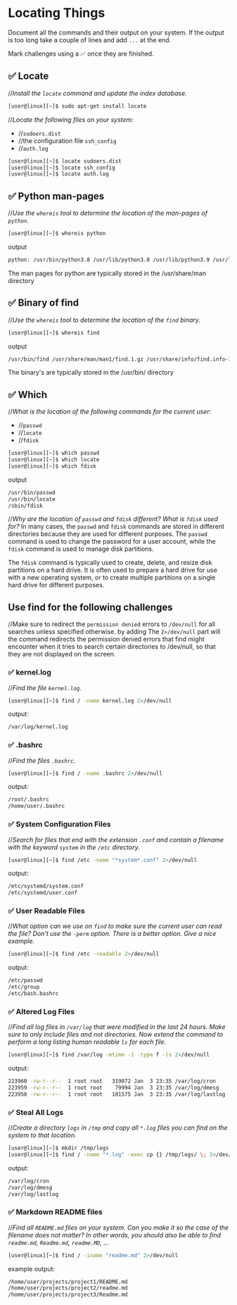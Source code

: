 # Locating Things

Document all the commands and their output on your system. If the output is too long take a couple of lines and add `...` at the end.

Mark challenges using a ✅ once they are finished.

## ✅ Locate
//*Install the `locate` command and update the index database.*
```sh
[user@linux][~]$ sudo apt-get install locate
```
//*Locate the following files on your system:*
* //`sudoers.dist`
* //the configuration file `ssh_config`
* //`auth.log`
```sh
[user@linux][~]$ locate sudoers.dist
[user@linux][~]$ locate ssh_config
[user@linux][~]$ locate auth.log
```

## ✅ Python man-pages
//*Use the `whereis` tool to determine the location of the man-pages of `python`.*
```sh
[user@linux][~]$ whereis python
```
output
```sh
python: /usr/bin/python3.8 /usr/lib/python3.8 /usr/lib/python3.9 /usr/lib/python2.7 /etc/python3.8 /usr/local/lib/python3.8 
```
The man pages for python are typically stored in the /usr/share/man directory

## ✅ Binary of find
//*Use the `whereis` tool to determine the location of the `find` binary.*
```sh
[user@linux][~]$ whereis find
```
output
```sh
/usr/bin/find /usr/share/man/man1/find.1.gz /usr/share/info/find.info-1.gz /usr/share/info/find.info-2.gz /usr/share/info/find.info.gz
```
The binary's are typically stored in the /usr/bin/ directory

## ✅ Which
//*What is the location of the following commands for the current user:*
* //`passwd`
* //`locate`
* //`fdisk`
```sh
[user@linux][~]$ which passwd
[user@linux][~]$ which locate
[user@linux][~]$ which fdisk
```
output
```sh
/usr/bin/passwd
/usr/bin/locate
/sbin/fdisk
```

//*Why are the location of `passwd` and `fdisk` different? What is `fdisk` used for?*
In many cases, the `passwd` and `fdisk` commands are stored in different directories because they are used for different purposes.
The `passwd` command is used to change the password for a user account, while the `fdisk` command is used to manage disk partitions.

The `fdisk` command is typically used to create, delete, and resize disk partitions on a hard drive.
It is often used to prepare a hard drive for use with a new operating system, or to create multiple partitions on a single hard drive for different purposes.

## Use find for the following challenges
//Make sure to redirect the `permission denied` errors to `/dev/null` for all searches unless specified otherwise.
by adding The `2>/dev/null` part will the command redirects the permission denied errors that find might encounter when it tries to search certain directories to /dev/null, so that they are not displayed on the screen.

### ✅ kernel.log
//*Find the file `kernel.log`.*
```sh
[user@linux][~]$ find / -name kernel.log 2>/dev/null
```
output:
```sh
/var/log/kernel.log
```

### ✅ .bashrc
//*Find the files `.bashrc`.*
```sh
[user@linux][~]$ find / -name .bashrc 2>/dev/null
```
output:
```sh
/root/.bashrc
/home/user/.bashrc
```

### ✅ System Configuration Files
//*Search for files that end with the extension `.conf` and contain a filename with the keyword `system` in the `/etc` directory.*
```sh
[user@linux][~]$ find /etc -name "*system*.conf" 2>/dev/null
```
output:
```sh
/etc/systemd/system.conf
/etc/systemd/user.conf
```

### ✅ User Readable Files
//*What option can we use on `find` to make sure the current user can read the file? Don't use the `-perm` option. There is a better option. Give a nice example.*
```sh
[user@linux][~]$ find /etc -readable 2>/dev/null
```
output:
```sh
/etc/passwd
/etc/group
/etc/bash.bashrc
```

### ✅ Altered Log Files
//*Find all log files in `/var/log` that were modified in the last 24 hours. Make sure to only include files and not directories. Now extend the command to perform a long listing human readable `ls` for each file.*
```sh
[user@linux][~]$ find /var/log -mtime -1 -type f -ls 2>/dev/null
```
output:
```sh
223960 -rw-r--r--  1 root root   319072 Jan  3 23:35 /var/log/cron
223959 -rw-r--r--  1 root root    79994 Jan  3 23:35 /var/log/dmesg
223958 -rw-r--r--  1 root root   101575 Jan  3 23:35 /var/log/lastlog
```

### ✅ Steal All Logs
//*Create a directory `logs` in `/tmp` and copy all `*.log` files you can find on the system to that location.*
```sh
[user@linux][~]$ mkdir /tmp/logs
[user@linux][~]$ find / -name "*.log" -exec cp {} /tmp/logs/ \; 2>/dev/null && ls /tmp/logs/
```
output:
```sh
/var/log/cron
/var/log/dmesg
/var/log/lastlog
```

### ✅ Markdown README files
//*Find all `README.md` files on your system. Can you make it so the case of the filename does not matter? In other words, you should also be able to find `readme.md`, `Readme.md`, `readme.MD`, ...*
```sh
[user@linux][~]$ find / -iname "readme.md" 2>/dev/null
```
example output:
```sh
/home/user/projects/project1/README.md
/home/user/projects/project2/readme.md
/home/user/projects/project3/Readme.md
```